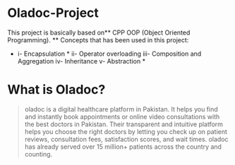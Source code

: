 # Oladoc-Project

This project is basically based on** CPP OOP (Object Oriented Programming). **
Concepts that has been used in this project:
  * i- Encapsulation *
  ii- Operator overloading
 iii- Composition and Aggregation
  iv- Inheritance
   v- Abstraction *
   
# What is Oladoc?
> oladoc is a digital healthcare platform in Pakistan. It helps you find and instantly book appointments or
> online video consultations with the best doctors in Pakistan. Their transparent and intuitive platform helps
> you choose the right doctors by letting you check up on patient reviews, consultation fees, satisfaction
> scores, and wait times. oladoc has already served over 15 million+ patients across the country and
> counting.
